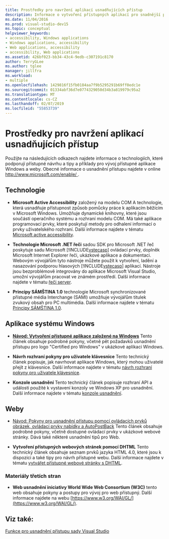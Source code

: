 ```yaml
---
title: Prostředky pro navržení aplikací usnadňujících přístup
description: Informace o vytvoření přístupných aplikací pro snadnější pro osoby s postižením používat.
ms.date: 11/04/2016
ms.prod: visual-studio-dev15
ms.topic: conceptual
helpviewer_keywords:
- accessibility, Windows applications
- Windows applications, accessibility
- Web applications, accessibility
- accessibility, Web applications
ms.assetid: 426bf023-bb34-43c4-9edb-c307191c8170
author: TerryGLee
ms.author: tglee
manager: jillfra
ms.workload:
- multiple
ms.openlocfilehash: 1429816f15fb0184aa7f9b5295291b69ff0edc1e
ms.sourcegitcommit: 01334abf36d7e0774329050d34b3a819979c95a2
ms.translationtype: MT
ms.contentlocale: cs-CZ
ms.lasthandoff: 02/07/2019
ms.locfileid: "55853739"
---
```

# <a name="resources-for-designing-accessible-applications"></a>Prostředky pro navržení aplikací usnadňujících přístup

Použijte na následujících odkazech najdete informace o technologiích, které podporují přístupné návrhu a tipy a příklady pro vývoj přístupné aplikace Windows a weby. Obecné informace o usnadnění přístupu najdete v online [ http://www.microsoft.com/enable/ ](http://www.microsoft.com/enable/).

## <a name="technologies"></a>Technologie

* **Microsoft Active Accessibility** založený na modelu COM A technologie, která usnadňuje přístupnost způsob pomůcky práce k aplikacím běžícím v Microsoft Windows. Umožňuje dynamické knihovny, které jsou součástí operačního systému a rozhraní modelu COM. Má také aplikace programovací prvky, které poskytují metody pro odhalení informací o prvky uživatelského rozhraní. Další informace najdete v tématu [Microsoft active accessibility](/windows/desktop/WinAuto/microsoft-active-accessibility).

* **Technologie Microsoft .NET řeči** sadou SDK pro Microsoft .NET řeč poskytuje sadu Microsoft [!INCLUDE[vstecasp](../../code-quality/includes/vstecasp_md.md)] ovládací prvky, doplněk Microsoft Internet Explorer řeči, ukázkové aplikace a dokumentaci. Webovým vývojářům tyto nástroje můžete použít k vytvoření, ladění a nasazování podporou hlasových [!INCLUDE[vstecasp](../../code-quality/includes/vstecasp_md.md)] aplikací. Nástroje jsou bezproblémově integrovány do aplikace Microsoft Visual Studio, umožní vývojářům pracovat ve známém prostředí. Další informace najdete v tématu [řeči server](/previous-versions/office/developer/speech-technologies/ms950383\(v\=msdn.10\)).

* **Principy SÁMŠTINA 1.0** technologie Microsoft synchronizované přístupné média Interchange (SAMI) umožňuje vývojářům titulek zvukový obsah pro PC multimédia. Další informace najdete v tématu [Principy SÁMŠTINA 1.0](/previous-versions/windows/desktop/dnacc/understanding-sami-1.0).

## <a name="windows-applications"></a>Aplikace systému Windows

* **[Návod: Vytvoření přístupné aplikace založené na Windows](/dotnet/framework/winforms/advanced/walkthrough-creating-an-accessible-windows-based-application)**  Tento článek obsahuje podrobné pokyny, včetně pět požadavků usnadnění přístupu pro logo "Certified pro Windows" v ukázkové aplikaci Windows.

* **Návrh rozhraní pokyny pro uživatele klávesnice** Tento technický článek popisuje, jak navrhovat aplikace Windows, který mohou uživatelé přejít z klávesnice. Další informace najdete v tématu [návrh rozhraní pokyny pro uživatele klávesnice](/previous-versions/windows/desktop/dnacc/guidelines-for-keyboard-user-interface-design).

* **Konzole usnadnění** Tento technický článek popisuje rozhraní API a události použité k vystavení konzoly ve Windows XP pro usnadnění. Další informace najdete v tématu [konzole usnadnění](/previous-versions/windows/desktop/dnacc/console-accessibility).

## <a name="websites"></a>Weby

-   [Návod: Pokyny pro usnadnění přístupu pomocí ovládacích prvků obrázek, ovládací prvky nabídky a AutoPostBack](https://msdn.microsoft.com/Library/ff7b5021-48b3-46bf-921f-9fe1e0e32202) Tento článek obsahuje podrobné pokyny, včetně dostupné ovládací prvky v ukázkové webové stránky. Dává také některé usnadnění tipů pro Web.

-   **Vytvoření přístupných webových stránek pomocí DHTML** Tento technický článek obsahuje seznam prvků jazyka HTML 4.0, které jsou k dispozici a také tipy pro návrh přístupné webu. Další informace najdete v tématu [vytvářet přístupné webové stránky s DHTML](https://msdn.microsoft.com/library/ms528445.aspx).

### <a name="third-party-resources"></a>Materiály třetích stran

-   **Web usnadnění iniciativy World Wide Web Consortium (W3C)** tento web obsahuje pokyny a postupy pro vývoj pro web přístupný. Další informace najdete na webu [https://www.w3.org/WAI/GL/](https://www.w3.org/WAI/GL/).

## <a name="see-also"></a>Viz také:

[Funkce pro usnadnění přístupu sady Visual Studio](../../ide/reference/accessibility-features-of-visual-studio.md)
